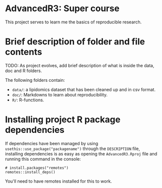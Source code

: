 # AdvancedR3: Super course

This project serves to learn me the basics of reproducible research.

# Brief description of folder and file contents

TODO: As project evolves, add brief description of what is inside the
data, doc and R folders.

The following folders contain:

-   `data/`: a lipidomics dataset that has been cleaned up and in csv
    format.
-   `doc/`: Markdowns to learn about reproducibility.
-   `R/`: R-functions.

# Installing project R package dependencies

If dependencies have been managed by using
`usethis::use_package("packagename")` through the `DESCRIPTION` file,
installing dependencies is as easy as opening the `AdvancedR3.Rproj`
file and running this command in the console:

```         
# install.packages("remotes")
remotes::install_deps()
```

You'll need to have remotes installed for this to work.
